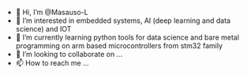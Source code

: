 - 👋 Hi, I’m @Masauso-L
- 👀 I’m interested in embedded systems, AI (deep learning and data science) and IOT
- 🌱 I’m currently learning python tools for data science and bare metal programming on arm based microcontrollers from stm32 family  
- 💞️ I’m looking to collaborate on ...
- 📫 How to reach me ...

<!---
Masauso-L/Masauso-L is a ✨ special ✨ repository because its `README.md` (this file) appears on your GitHub profile.
You can click the Preview link to take a look at your changes.
--->
